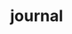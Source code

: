 # journal 
                                            
                                                            
                                                     
                                                            
